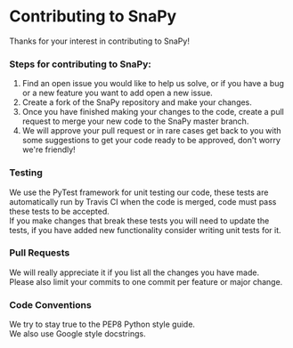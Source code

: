 # Contributing to SnaPy

Thanks for your interest in contributing to SnaPy!

### Steps for contributing to SnaPy:
1. Find an open issue you would like to help us solve, or if you have a bug or a new feature you want to add open a new issue.
2. Create a fork of the SnaPy repository and make your changes.
3. Once you have finished making your changes to the code, create a pull request to merge your new code to the SnaPy master branch.
4. We will approve your pull request or in rare cases get back to you with some suggestions to get your code ready to be approved, don't worry we're friendly!

### Testing
We use the PyTest framework for unit testing our code, these tests are automatically run by Travis CI when the code is merged, code must pass these tests to be accepted.<br>
If you make changes that break these tests you will need to update the tests, if you have added new functionality consider writing unit tests for it.

### Pull Requests
We will really appreciate it if you list all the changes you have made.<br>
Please also limit your commits to one commit per feature or major change.

### Code Conventions
We try to stay true to the PEP8 Python style guide.<br>
We also use Google style docstrings.
